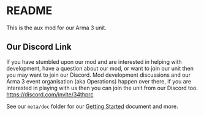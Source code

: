 # README

This is the aux mod for our Arma 3 unit.

## Our Discord Link
If you have stumbled upon our mod and are interested in helping with development, have a question about our mod, or want to join our unit then you may want to join our Discord.
Mod development discussions and our Arma 3 event organisation (aka Operations) happen over there, if you are interested in playing with us then you can join the unit from our Discord too.
https://discord.com/invite/34thprc

See our `meta/doc` folder for our [Getting Started](meta/doc/Getting_Started.md) document and more.
